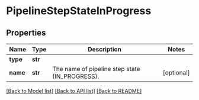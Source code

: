 # PipelineStepStateInProgress

## Properties
Name | Type | Description | Notes
------------ | ------------- | ------------- | -------------
**type** | **str** |  | 
**name** | **str** | The name of pipeline step state (IN_PROGRESS). | [optional] 

[[Back to Model list]](../README.md#documentation-for-models) [[Back to API list]](../README.md#documentation-for-api-endpoints) [[Back to README]](../README.md)


